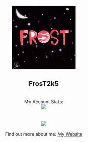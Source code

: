 <p align="center">
  <p align="center">
      <img src="frost.jpg" width="200px"> <br>
      <h2 align="center">FrosT2k5</h2>
  </p>
  <p align="center">
      <br>My Account Stats:<br>
      <img src="https://github-readme-stats.vercel.app/api?username=FrosT2k5&count_private=true&show_icons=true&hide_title=true&hide=issues&layout=compact" />
  </p>
</p>
<p align="center">
<br><img src="https://komarev.com/ghpvc/?username=FrosT2k5&color=green" align="center"><br>
<br>Find out more about me:
<a href="https://frost2k5.is-a.dev">
  My Website
</a>
</p>
